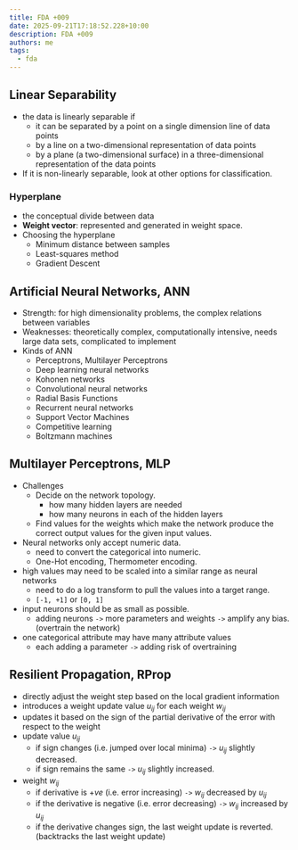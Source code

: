 ```yaml
---
title: FDA +009
date: 2025-09-21T17:18:52.228+10:00
description: FDA +009
authors: me
tags:
  - fda
---
```


## Linear Separability

- the data is linearly separable if
  - it can be separated by a point on a single dimension line of data points
  - by a line on a two-dimensional representation of data points
  - by a plane (a two-dimensional surface) in a three-dimensional representation of the data points
- If it is non-linearly separable, look at other options for classification.

### Hyperplane

- the conceptual divide between data
- **Weight vector**: represented and generated in weight space.
- Choosing the hyperplane
  - Minimum distance between samples
  - Least-squares method
  - Gradient Descent

## Artificial Neural Networks, ANN

- Strength: for high dimensionality problems, the complex relations between variables
- Weaknesses: theoretically complex, computationally intensive, needs large data sets, complicated to implement
- Kinds of ANN
  - Perceptrons, Multilayer Perceptrons
  - Deep learning neural networks
  - Kohonen networks
  - Convolutional neural networks
  - Radial Basis Functions
  - Recurrent neural networks
  - Support Vector Machines
  - Competitive learning
  - Boltzmann machines

## Multilayer Perceptrons, MLP

- Challenges
  - Decide on the network topology.
    - how many hidden layers are needed
    - how many neurons in each of the hidden layers
  - Find values for the weights which make the network produce the correct output values for the given input values.
- Neural networks only accept numeric data.
  - need to convert the categorical into numeric.
  - One-Hot encoding, Thermometer encoding.
- high values may need to be scaled into a similar range as neural networks
  - need to do a log transform to pull the values into a target range.
  - `[-1, +1]` or `[0, 1]`
- input neurons should be as small as possible.
  - adding neurons `->` more parameters and weights `->` amplify any bias. (overtrain the network)
- one categorical attribute may have many attribute values
  - each adding a parameter `->` adding risk of overtraining

## Resilient Propagation, RProp

- directly adjust the weight step based on the local gradient information
- introduces a weight update value $u_{ij}$ for each weight $w_{ij}$
- updates it based on the sign of the partial derivative of the error with respect to the weight
- update value $u_{ij}$
  - if sign changes (i.e. jumped over local minima) `->` $u_{ij}$ slightly decreased.
  - if sign remains the same `->` $u_{ij}$ slightly increased.
- weight $w_{ij}$
  - if derivative is $+ve$ (i.e. error increasing) `->` $w_{ij}$ decreased by $u_{ij}$
  - if the derivative is negative (i.e. error decreasing) `->` $w_{ij}$ increased by $u_{ij}$
  - if the derivative changes sign, the last weight update is reverted. (backtracks the last weight update)
